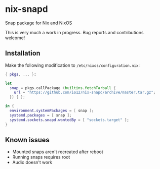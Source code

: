 # nix-snapd

Snap package for Nix and NixOS

This is very much a work in progress.
Bug reports and contributions welcome!

## Installation

Make the following modification to `/etc/nixos/configuration.nix`:

``` nix
{ pkgs, ... }:

let
  snap = pkgs.callPackage (builtins.fetchTarball {
    url = "https://github.com/io12/nix-snapd/archive/master.tar.gz";
  }) { };

in {
  environment.systemPackages = [ snap ];
  systemd.packages = [ snap ];
  systemd.sockets.snapd.wantedBy = [ "sockets.target" ];
}
```

## Known issues

- Mounted snaps aren't recreated after reboot
- Running snaps requires root
- Audio doesn't work
